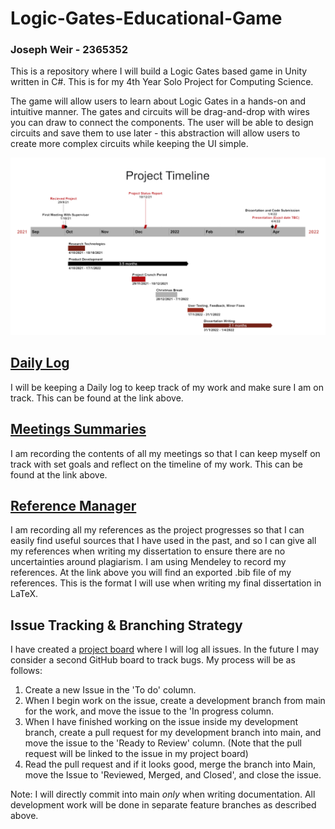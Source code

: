 # Logic-Gates-Educational-Game

### Joseph Weir - 2365352

This is a repository where I will build a Logic Gates based game in Unity written in C#. 
This is for my 4th Year Solo Project for Computing Science.

The game will allow users to learn about Logic Gates in a hands-on and intuitive manner.
The gates and circuits will be drag-and-drop with wires you can draw to connect the components.
The user will be able to design circuits and save them to use later - this abstraction will allow users to create more complex circuits while keeping the UI simple.

![Project Timeline](Documentation/ProjectTimeline.png)

## [Daily Log](Documentation/DAILYLOG.md)
I will be keeping a Daily log to keep track of my work and make sure I am on track. This can be found at the link above.

## [Meetings Summaries](Documentation/MEETINGSSUMMARIES.md)
I am recording the contents of all my meetings so that I can keep myself on track with set goals and reflect on the timeline of my work. This can be found at the link above.

## [Reference Manager](Documentation/References.bib)
I am recording all my references as the project progresses so that I can easily find useful sources that I have used in the past, and so I can give all my references when writing my dissertation to ensure there are no uncertainties around plagiarism. I am using Mendeley to record my references. At the link above you will find an exported .bib file of my references. This is the format I will use when writing my final dissertation in LaTeX.

## Issue Tracking & Branching Strategy
I have created a [project board](https://github.com/JosephMW/Logic-Gates-Educational-Game/projects/1) where I will log all issues. In the future I may consider a second GitHub board to track bugs. 
My process will be as follows:
1.  Create a new Issue in the 'To do' column.
2.  When I begin work on the issue, create a development branch from main for the work, and move the issue to the 'In progress column.
3.  When I have finished working on the issue inside my development branch, create a pull request for my development branch into main, and move the issue to the 'Ready to Review' column. (Note that the pull request will be linked to the issue in my project board)
4.  Read the pull request and if it looks good, merge the branch into Main, move the Issue to 'Reviewed, Merged, and Closed', and close the issue.

Note: I will directly commit into main *only* when writing documentation. All development work will be done in separate feature branches as described above.
